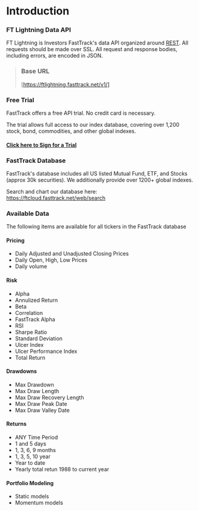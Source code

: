 # Introduction

### FT Lightning Data API
FT Lightning is Investors FastTrack's data API organized around [REST](http://en.wikipedia.org/wiki/Representational_State_Transfer). All requests should be made over SSL. All request and response bodies, including errors, are encoded in JSON.

>### Base URL
>[https://ftlightning.fasttrack.net/v1/]

### Free Trial
FastTrack offers a free API trial. No credit card is necessary. 

The trial allows full access to our index database, covering over 1,200 stock, bond, commodities, and other global indexes. 

#### [Click here to Sign for a Trial](https://subscribe.fasttrack.net/landing/api/apilanding.html)



### FastTrack Database
FastTrack's database includes all US listed Mutual Fund, ETF, and Stocks (approx 30k securities). We additionally provide over 1200+ global indexes.

Search and chart our database here: https://ftcloud.fasttrack.net/web/search


### Available Data
The following items are available for all tickers in the FastTrack database

#### Pricing
- Daily Adjusted and Unadjusted Closing Prices
- Daily Open, High, Low Prices
- Daily volume


#### Risk
- Alpha
- Annulized Return
- Beta
- Correlation
- FastTrack Alpha
- RSI
- Sharpe Ratio
- Standard Deviation
- Ulcer Index
- Ulcer Performance Index
- Total Return

#### Drawdowns
- Max Drawdown
- Max Draw Length
- Max Draw Recovery Length
- Max Draw Peak Date
- Max Draw Valley Date
#### Returns
- ANY Time Period
- 1 and 5 days
- 1, 3, 6, 9 months
- 1, 3, 5, 10 year
- Year to date
- Yearly total retun 1988 to current year

#### Portfolio Modeling
- Static models
- Momentum models